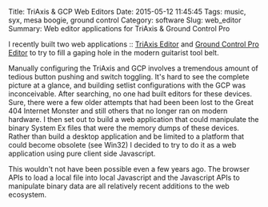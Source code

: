 Title: TriAxis & GCP Web Editors
Date: 2015-05-12 11:45:45
Tags: music, syx, mesa boogie, ground control
Category: software
Slug: web_editor
Summary: Web editor applications for TriAxis & Ground Control Pro

I recently built two web applications :: [TriAxis Editor](http://triaxiseditor.com) and [Ground Control Pro Editor](http://gcproeditor.com) to try to fill a gaping hole in the modern guitarist tool belt.

Manually configuring the TriAxis and GCP involves a tremendous amount of tedious button pushing and switch toggling.  It's hard to see the complete picture at a glance, and building setlist configurations with the GCP was inconceivable.  After searching, no one had built editors for these devices.  Sure, there were a few older attempts that had been been lost to the Great 404 Internet Monster and still others that no longer ran on modern hardware.  I then set out to build a web application that could manipulate the binary System Ex files that were the memory dumps of these devices.  Rather than build a desktop application and be limited to a platform that could become obsolete (see Win32) I decided to try to do it as a web application using pure client side Javascript.

This wouldn't not have been possible even a few years ago.  The browser APIs to load a local file into local Javascript and the Javascript APIs to manipulate binary data are all relatively recent additions to the web ecosystem.
